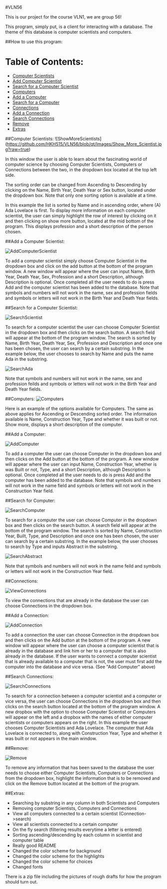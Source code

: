 #VLN56

This is our project for the course VLN1, we are group 56!

This program, simply put, is a client for interacting with a database. The theme of this database is computer scientists and computers.

##How to use this program:

Table of Contents:
==================
* [Computer Scientists](#computer-scientists)
* [Add Computer Scientist](#add-a-computer-scientist)
* [Search for a Computer Scientist](#search-for-a-computer-scientist)
* [Computers](#computers)
* [Add a Computer](#add-a-computer)
* [Search for a Computer](#search-for-computer)
* [Connections](#connections)
* [Add a Connection](#add-a-connection)
* [Search Connections](#search-connections)
* [Remove](#remove)
* [Extras](#extras)

##Computer Scientists:
![ShowMoreScientists] (https://github.com/HKH515/VLN56/blob/qt/Images/Show_More_Scientist.jpg?raw=true)

In this window the user is able to learn about the fascinating world of computer science by choosing Computer Scientists, Computers or Connections between the two, in the dropdown box located at the top left side.

The sorting order can be changed from Ascending to Descending by clicking on the Name, Birth Year, Death Year or Sex button, located under the dropdown box. Note that only one sorting option is available at a time. 

In this example the list is sorted by Name and in ascending order, where (A) Ada Lovelace is first. To display more information on each computer scientist, the user can simply highlight the row of interest by clicking on it and then clicking on show more button, located at the mid bottom of the program. This displays profession and a short description of the person chosen.

##Add a Computer Scientist:

![AddComputerScientist](https://github.com/HKH515/VLN56/blob/qt/Images/Add_Computer_Scientist.jpg?raw=true)

To add a computer scientist simply choose Computer Scientist in the dropdown box and click on the add button at the bottom of the program window. A new window will appear where the user can input Name, Birth Year, Death Year, Sex, Profession and a short Description, although Description is optional. Once completed all the user needs to do is press Add and the computer scientist has been added to the database. Note that symbols and numbers will not work in the name, sex and profession fields and symbols or letters will not work in the Birth Year and Death Year fields.

##Search for a Computer Scientist:

![SearchScientist](https://github.com/HKH515/VLN56/blob/qt/Images/Search_Computer_Scientists.jpg?raw=true)

To search for a computer scientist the user can choose Computer Scientist in the dropdown box and then clicks on the search button. A search field will appear at the bottom of the program window. The search is sorted by Name, Birth Year, Death Year, Sex, Profession and Description and once one has been chosen, the user can search by a certain substring. In the example below, the user chooses to search by Name and puts the name Ada in the substring. 

![SearchAda](https://github.com/HKH515/VLN56/blob/qt/Images/Search_Ada.jpg?raw=true)

Note that symbols and numbers will not work in the name, sex and profession feilds and symbols or letters will not work in the Birth Year and Death Year fields.


##Computers:
![Computers](https://github.com/HKH515/VLN56/blob/qt/Images/Computers.jpg?raw=true)

Here is an example of the options available for Computers. The same as above applies for Ascending or Descending sorted order. The information available is Name, Construction Year, Type and whether it was built or not. Show more, displays a short description of the computer.

##Add a Computer:

![AddComputer](https://github.com/HKH515/VLN56/blob/qt/Images/Add_Computer.jpg?raw=true)

To add a computer the user can choose Computer in the dropdown box and then clicks on the Add button at the bottom of the program. A new window will appear where the user can input Name, Construction Year, whether is was Built or not, Type, and a short Description, although Description is optional. Once completed all the user needs to do is press Add and the computer has been added to the database. Note that symbols and numbers will not work in the name field and symbols or letters will not work in the Construction Year field.

##Search for Computer:

![SearchComputer](https://github.com/HKH515/VLN56/blob/qt/Images/Search_Computers.jpg?raw=true)

To search for a computer the user can choose Computer in the dropdown box and then clicks on the search button. A search field will appear at the bottom of the program window. The search is sorted by Name, Construction Year, Built, Type, and Description and once one has been chosen, the user can search by a certain substring. In the example below, the user chooses to search by Type and inputs Abstract in the substring.

![SearchAbstract](https://github.com/HKH515/VLN56/blob/qt/Images/Search_Abstract.jpg?raw=true)

Note that symbols and numbers will not work in the name feild and symbols or letters will not work in the Construction Year field.

##Connections:

![ViewConnections](https://github.com/HKH515/VLN56/blob/qt/Images/View_Connections.jpg?raw=true)

To view the connections that are already in the database the user can choose Connections in the dropdown box. 

##Add a Connection:

![AddConnection](https://github.com/HKH515/VLN56/blob/qt/Images/Add_Connection.jpg?raw=true)

To add a connection the user can choose Connection in the dropdown box and then clicks on the Add button at the bottom of the program. A new window will appear where the user can choose a computer scientist that is already in the database and link him or her to a computer that is also already in the database. If the user wants to connect a computer scientist that is already available to a computer that is not, the user must first add the computer into the database and vice versa. (See "Add Computer" above)

##Search Connections:

![SearchConnections](https://github.com/HKH515/VLN56/blob/qt/Images/SearchConnections.jpg?raw=true)

To search for a connection between a computer scientist and a computer or vice versa, the user can choose Connections in the dropdown box and then clicks on the search button located at the bottom of the program window. A new dropbox with the option to choose Computer Scientist or Computers will appear on the left and a dropbox with the names of either computer scientists or computers appears on the right. In this example the user chooses Computer Scientists and Ada Lovelace. The computer that Ada Lovelace is connected to, along with Construction Year, Type and whether it was built or not appears in the main window. 

##Remove:

![Remove](https://github.com/HKH515/VLN56/blob/qt/Images/Remove.jpg?raw=true)

To remove any information that has been saved to the database the user needs to choose either Computer Scientists, Computers or Connections from the dropdown box, highlight the information that is to be removed and click on the Remove button located at the bottom of the program.

##Extras:

- Searching by substring in any column in both Scientists and Computers
- Removing computer Scientists, Computers and Connections
- View all computers connected to a certain scientist (Connection->search)
- View all scientists connected to a certain computer
- On the fly search (filtering results everytime a letter is entered) 
- Sorting ascending/descending by each column in scientist and computer table
- Really good README
- Changed the color scheme for background
- Changed the color scheme for the highlights
- Changed the color scheme for choices
- Changed fonts

There is a zip file including the pictures of rough drafts for how the program should turn out.

